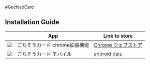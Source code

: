 ﻿#GochisoCard

## Installation Guide

|  |     App     | Link to store |
|:------------:|-------------|-------|
|![](https://raw2.github.com/daiz713/GochisoCard/master/griddles/icon-family/pc/48x48.png)|ごちそうカード chrome拡張機能| [Chrome ウェブストア](https://chrome.google.com/webstore/detail/%E3%81%94%E3%81%A1%E3%81%9D%E3%81%86%E3%82%AB%E3%83%BC%E3%83%89/kikhdipiobbjgdlcpdgbhhfljpoblcjg)|
|![](https://raw2.github.com/daiz713/GochisoCard/master/griddles/icon-family/mobile/48x48.png)|ごちそうカード モバイル| [android daiz](https://sites.google.com/site/mobiledaiz/gochisocard)|

